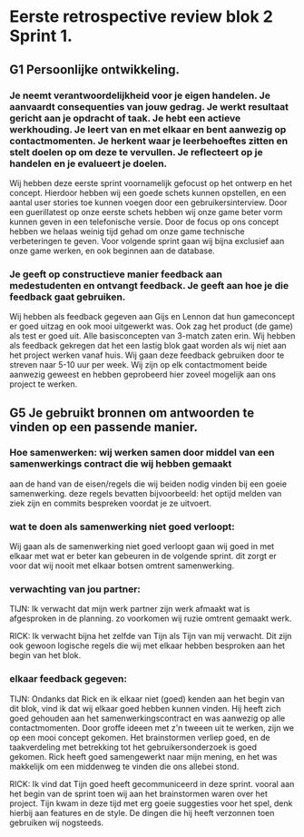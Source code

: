 # Eerste retrospective review blok 2 Sprint 1.

## G1  Persoonlijke ontwikkeling.

### Je neemt verantwoordelijkheid voor je eigen handelen. Je aanvaardt consequenties van jouw gedrag. Je werkt resultaat gericht aan je opdracht of taak. Je hebt een actieve werkhouding. Je leert van en met elkaar en bent aanwezig op contactmomenten. Je herkent waar je leerbehoeftes zitten en stelt doelen op om deze te vervullen. Je reflecteert op je handelen en je evalueert je doelen.
Wij hebben deze eerste sprint voornamelijk gefocust op het ontwerp en het concept. Hierdoor hebben wij een goede schets kunnen opstellen, en een aantal user stories toe kunnen voegen door een gebruikersinterview. Door een guerillatest op onze eerste schets hebben wij onze game beter vorm kunnen geven in een telefonische versie. Door de focus op ons concept hebben we helaas weinig tijd gehad om onze game technische verbeteringen te geven. Voor volgende sprint gaan wij bijna exclusief aan onze game werken, en ook beginnen aan de database. 

### Je geeft op constructieve manier feedback aan medestudenten en ontvangt feedback. Je geeft aan hoe je die feedback gaat gebruiken.
Wij hebben als feedback gegeven aan Gijs en Lennon dat hun gameconcept er goed uitzag en ook mooi uitgewerkt was. Ook zag het product (de game) als test er goed uit. Alle basisconcepten van 3-match zaten erin. Wij hebben als feedback gekregen dat het een lastig blok gaat worden als wij niet aan het project werken vanaf huis. Wij gaan deze feedback gebruiken door te streven naar 5-10 uur per week. Wij zijn op elk contactmoment beide aanwezig geweest en hebben geprobeerd hier zoveel mogelijk aan ons project te werken.  

## G5  Je gebruikt bronnen om antwoorden te vinden op een passende manier. 

### Hoe samenwerken: wij werken samen door middel van een samenwerkings contract die wij hebben gemaakt
 aan de hand van de eisen/regels die wij beiden nodig vinden bij een goeie samenwerking. deze regels bevatten bijvoorbeeld: het optijd melden van ziek zijn en commits bespreken voordat je ze uitvoert.

### wat te doen als samenwerking niet goed verloopt:
Wij gaan als de samenwerking niet goed verloopt gaan wij goed in met elkaar met wat er beter kan gebeuren in de volgende sprint. dit zorgt er voor dat wij nooit met elkaar botsen omtrent samenwerking.

### verwachting van jou partner:
TIJN: Ik verwacht dat mijn werk partner zijn werk afmaakt wat is afgesproken in de planning. zo voorkomen wij ruzie omtrent gemaakt werk.

RICK: Ik verwacht bijna het zelfde van Tijn als Tijn van mij verwacht. Dit zijn ook gewoon logische regels die wij met elkaar hebben besproken aan het begin van het blok.

### elkaar feedback gegeven:
TIJN: Ondanks dat Rick en ik elkaar niet (goed) kenden aan het begin van dit blok, vind ik dat wij elkaar goed hebben kunnen vinden. Hij heeft zich goed gehouden aan het samenwerkingscontract en was aanwezig op alle contactmomenten. Door groffe ideeen met z'n tweeen uit te werken, zijn we op een mooi concept gekomen. Het brainstormen verliep goed, en de taakverdeling met betrekking tot het gebruikersonderzoek is goed gekomen. Rick heeft goed samengewerkt naar mijn mening, en het was makkelijk om een middenweg te vinden die ons allebei stond.

RICK: Ik vind dat Tijn goed heeft gecommuniceerd in deze sprint. vooral aan het begin van de sprint toen wij aan het brainstormen waren over het project. Tijn kwam in deze tijd met erg goeie suggesties voor het spel, denk hierbij aan features en de style. De dingen die hij heeft verzonnen toen gebruiken wij nogsteeds.
